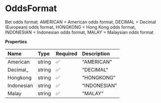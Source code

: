 # OddsFormat

Bet odds format. AMERICAN = American odds format, DECIMAL = Decimal (European) odds format, HONGKONG = Hong Kong odds format, INDONESIAN = Indonesian odds format, MALAY = Malaysian odds format

**Properties**

| Name       | Type   | Required | Description  |
| :--------- | :----- | :------- | :----------- |
| American   | string | ✅       | "AMERICAN"   |
| Decimal\_  | string | ✅       | "DECIMAL"    |
| Hongkong   | string | ✅       | "HONGKONG"   |
| Indonesian | string | ✅       | "INDONESIAN" |
| Malay      | string | ✅       | "MALAY"      |

<!-- This file was generated by liblab | https://liblab.com/ -->
